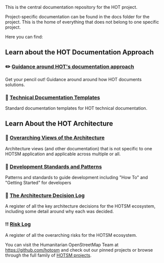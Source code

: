 This is the central documentation repository for the HOT project.

Project-specific documentation can be found in the docs folder for the project. This is the home of everything that does not belong to one specific project.

Here you can find:
## Learn about the HOT Documentation Approach
### :pencil2: [Guidance around HOT's documentation approach](https://github.com/hotosm/techdoc/wiki)
Get your pencil out! Guidance around around how HOT documents solutions.

### :blue_book: [Technical Documentation Templates](templates)
Standard documentation templates for HOT technical documentation.

## Learn About the HOT Architecture
### :star2: [Overarching Views of the Architecture](overarching-architecture)
Architecture views (and other documentation) that is not specific to one HOTSM application and applicable across multiple or all.

### :seedling: [Development Standards and Patterns](standards) 
Patterns and standards to guide development including "How To" and "Getting Started" for developers

### :notebook_with_decorative_cover: [The Architecture Decision Log](decisions)
A register of all the key architecture decisions for the HOTSM ecosystem, including some detail around why each was decided.

### :bangbang: [Risk Log](risks)
A register of all the overarching risks for the HOTSM ecosystem.

You can visit the Humanitarian OpenStreetMap Team at https://github.com/hotosm and check out our pinned projects or browse through the full family of [HOTSM projects](https://github.com/orgs/hotosm/repositories).
